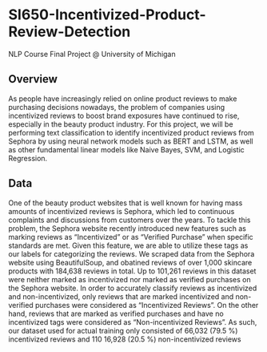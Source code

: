 # SI650-Incentivized-Product-Review-Detection
NLP Course Final Project @ University of Michigan
## Overview
As people have increasingly relied on online product reviews to make purchasing decisions nowadays, the problem of companies using incentivized reviews to boost brand exposures have continued to rise, especially in the beauty product industry. For this project, we will be performing text classification to identify incentivized product reviews from Sephora by using neural network models such as BERT and LSTM, as well as other fundamental linear models like Naive Bayes, SVM, and Logistic Regression.
## Data
One of the beauty product websites that is well known for having mass amounts of incentivized reviews is Sephora, which led to continuous complaints and discussions from customers over the years. To tackle this problem, the Sephora website recently introduced new features such as marking reviews as “Incentivized” or as “Verified Purchase” when specific standards are met. Given this feature, we are able to utilize these tags as our labels for categorizing the reviews. We scraped data from the Sephora website using BeautifulSoup, and obatined reviews of over 1,000 skincare products with 184,638 reviews in total. Up to 101,261 reviews in this dataset were neither marked as incentivized nor marked as verified purchases on the Sephora website. In order to accurately classify reviews as incentivized and non-incentivized, only reviews that are marked incentivized and non-verified purchases were considered as “Incentivized Reviews”. On the other hand, reviews that are marked as verified purchases and have no incentivized tags were considered as “Non-incentivized Reviews”. As such, our dataset used for actual training only consisted of 66,032 (79.5 %) incentivized reviews and 110 16,928 (20.5 %) non-incentivized reviews
